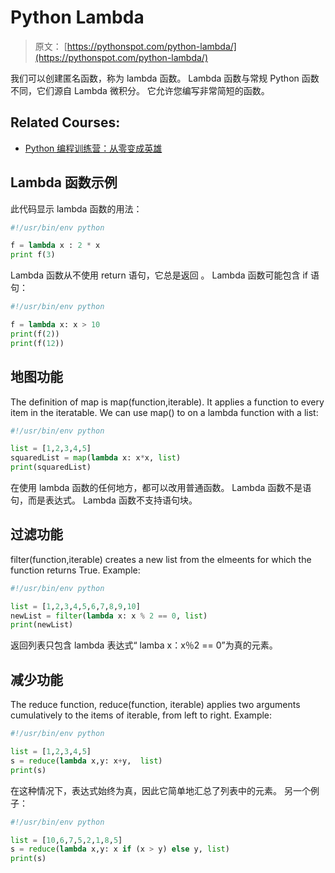 # Python Lambda

> 原文： [https://pythonspot.com/python-lambda/](https://pythonspot.com/python-lambda/)

我们可以创建匿名函数，称为 lambda 函数。 Lambda 函数与常规 Python 函数不同，它们源自 Lambda 微积分。 它允许您编写非常简短的函数。

## Related Courses:


*   [Python 编程训练营：从零变成英雄](https://gum.co/dcsp)

## Lambda 函数示例

此代码显示 lambda 函数的用法：

```py
#!/usr/bin/env python

f = lambda x : 2 * x
print f(3)

```

Lambda 函数从不使用 return 语句，它总是返回
。 Lambda 函数可能包含 if 语句：

```py
#!/usr/bin/env python

f = lambda x: x > 10
print(f(2))
print(f(12))

```

## 地图功能

The definition of map is map(function,iterable). It applies a function to every item in the iteratable. We can use map() to on a lambda function with a list:

```py
#!/usr/bin/env python

list = [1,2,3,4,5]
squaredList = map(lambda x: x*x, list)
print(squaredList)

```

在使用 lambda 函数的任何地方，都可以改用普通函数。 Lambda 函数不是语句，而是表达式。 Lambda 函数不支持语句块。

## 过滤功能

filter(function,iterable) creates a new list from the elmeents for which the function returns True. Example:

```py
#!/usr/bin/env python

list = [1,2,3,4,5,6,7,8,9,10]
newList = filter(lambda x: x % 2 == 0, list)
print(newList)

```

返回列表只包含 lambda 表达式“ lamba x：x％2 == 0”为真的元素。

## 减少功能

The reduce function, reduce(function, iterable) applies two arguments cumulatively to the items of iterable, from left to right. Example:

```py
#!/usr/bin/env python

list = [1,2,3,4,5]
s = reduce(lambda x,y: x+y,  list)
print(s)

```

在这种情况下，表达式始终为真，因此它简单地汇总了列表中的元素。 另一个例子：

```py
#!/usr/bin/env python

list = [10,6,7,5,2,1,8,5]
s = reduce(lambda x,y: x if (x > y) else y, list)
print(s)

```